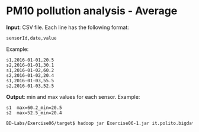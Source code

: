 # PM10 pollution analysis - Average

**Input**: CSV file. Each line has the following format:

    sensorId,date,value

Example:

    s1,2016-01-01,20.5
    s2,2016-01-01,30.1
    s1,2016-01-02,60.2
    s2,2016-01-02,20.4
    s1,2016-01-03,55.5
    s2,2016-01-03,52.5

**Output**: min and max values for each sensor. Example: 

    s1	max=60.2_min=20.5
    s2	max=52.5_min=20.4

```sh
BD-Labs/Exercise06/target$ hadoop jar Exercise06-1.jar it.polito.bigdata.hadoop.E06Driver 1 ./in/ ./out/
```